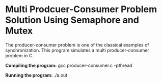 # Multi Prodcuer-Consumer Problem Solution Using Semaphore and Mutex
The producer-consumer problem is one of the classical examples of synchronization. This program simulates a multi producer-consumer problem in C.

<b>Compiling the program:</b> gcc producer-consumer.c -pthread

<b>Running the program:</b> ./a.out

